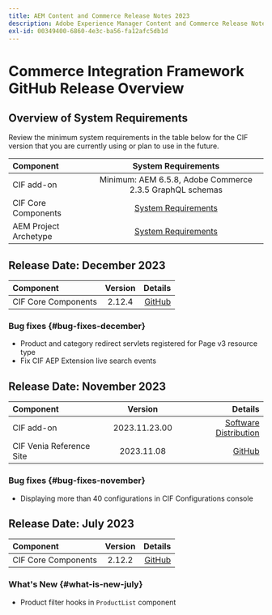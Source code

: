 ```yaml
---
title: AEM Content and Commerce Release Notes 2023
description: Adobe Experience Manager Content and Commerce Release Notes 2023.
exl-id: 00349400-6860-4e3c-ba56-fa12afc5db1d
---
```

# Commerce Integration Framework GitHub Release Overview

## Overview of System Requirements

Review the minimum system requirements in the table below for the CIF version that you are currently using or plan to use in the future.

|Component|                                       System Requirements                                       |
|:-------|:-----------------------------------------------------------------------------------------------:|
|CIF add-on |                    Minimum: AEM 6.5.8, Adobe Commerce 2.3.5 GraphQL schemas                     |
|CIF Core Components | [System Requirements](https://github.com/adobe/aem-core-cif-components/blob/master/VERSIONS.md) |
|AEM Project Archetype |  [System Requirements](https://github.com/adobe/aem-project-archetype/blob/master/VERSIONS.md)  |

## Release Date: December 2023

|Component| Version |                                                                                                    Details |
|:-------|:-------:|-----------------------------------------------------------------------------------------------------------:|
|CIF Core Components | 2.12.4  | [GitHub](https://github.com/adobe/aem-core-cif-components/releases/tag/core-cif-components-reactor-2.12.4) |

### Bug fixes {#bug-fixes-december}

* Product and category redirect servlets registered for Page v3 resource type
* Fix CIF AEP Extension live search events

## Release Date: November 2023

|Component|    Version    |                                                                                                                                                                                                                                             Details |
|:-------|:-------------:|----------------------------------------------------------------------------------------------------------------------------------------------------------------------------------------------------------------------------------------------------:|
|CIF add-on | 2023.11.23.00 | [Software Distribution](https://experience.adobe.com/#/downloads/content/software-distribution/en/aem.html?package=%2Fcontent%2Fsoftware-distribution%2Fen%2Fdetails.html%2Fcontent%2Fdam%2Faem%2Fpublic%2Faem-commerce-addon-65-2023.11.23.00.zip) |
|CIF Venia Reference Site|  2023.11.08   | [GitHub](https://github.com/adobe/aem-cif-guides-venia/releases/tag/venia-2023.11.08) |

### Bug fixes {#bug-fixes-november}

* Displaying more than 40 configurations in CIF Configurations console

## Release Date: July 2023

|Component| Version |                                                                                                       Details |
|:-------|:-------:|--------------------------------------------------------------------------------------------------------------:|
|CIF Core Components | 2.12.2  | [GitHub](https://github.com/adobe/aem-core-cif-components/releases/tag/core-cif-components-reactor-2.12.2) |

### What's New {#what-is-new-july}

* Product filter hooks in `ProductList` component
